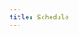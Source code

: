 ```yaml
---
title: Schedule
---
```



<div class="row">
<div id="calendar-thursday" class="span10"></div>
<div id="calendar-friday" class="span10"></div>
</div>
